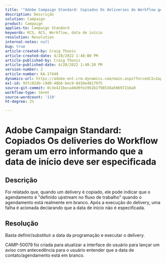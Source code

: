 ```yaml
---
title: '"Adobe Campaign Standard: Copiados Os deliveries do Workflow geram um erro informando que a data de início deve ser especificada'''
description: Descrição
solution: Campaign
product: Campaign
applies-to: Campaign Standard
keywords: KCS, ACS, Workflow, data de início
resolution: Resolution
internal-notes: null
bug: true
article-created-by: Craig Thonis
article-created-date: 4/28/2022 1:48:00 PM
article-published-by: Craig Thonis
article-published-date: 4/28/2022 1:48:20 PM
version-number: 2
article-number: KA-17449
dynamics-url: https://adobe-ent.crm.dynamics.com/main.aspx?forceUCI=1&pagetype=entityrecord&etn=knowledgearticle&id=eb2b27cf-f9c6-ec11-a7b6-0022480a10ee
exl-id: 95fc02db-c9d0-48b6-bec9-8d10e48179f5
source-git-commit: 0c3e421beca46d9fe1952b1f98538a50697216a0
workflow-type: tm+mt
source-wordcount: '119'
ht-degree: 2%

---
```


# Adobe Campaign Standard: Copiados Os deliveries do Workflow geram um erro informando que a data de início deve ser especificada

## Descrição


Foi relatado que, quando um delivery é copiado, ele pode indicar que o agendamento é &quot;definido upstream no fluxo de trabalho&quot; quando o agendamento está realmente em branco. Após a execução do delivery, uma falha é acionada declarando que a data de início não é especificada.


## Resolução


Basta definir/substituir a data da programação e executar o delivery.

CAMP-50079 foi criada para atualizar a interface do usuário para lançar um aviso com antecedência para o usuário entender que a data de contato/agendamento está em branco.
